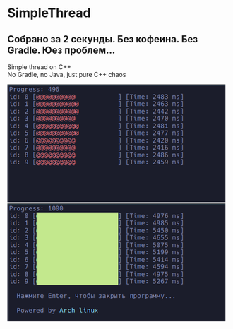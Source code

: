 # SimpleThread  
## Собрано за 2 секунды. Без кофеина. Без Gradle. Юез проблем...  
Simple thread on C++  
No Gradle, no Java, just pure C++ chaos  
  
![[PROGRESS]](img/PROGRESS)  
![[DONE]](img/Done)  

